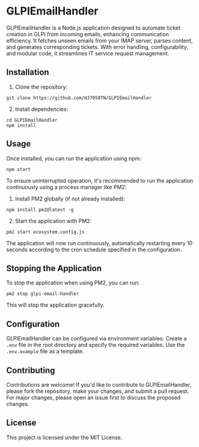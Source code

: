 # GLPIEmailHandler

GLPIEmailHandler is a Node.js application designed to automate ticket creation in GLPI from incoming emails, enhancing communication efficiency. It fetches unseen emails from your IMAP server, parses content, and generates corresponding tickets. With error handling, configurability, and modular code, it streamlines IT service request management.

## Installation

1. Clone the repository:

```
git clone https://github.com/HJ7050TN/GLPIEmailHandler
```

2. Install dependencies:

```
cd GLPIEmailHandler
npm install
```

## Usage

Once installed, you can run the application using npm:

```
npm start
```

To ensure uninterrupted operation, it's recommended to run the application continuously using a process manager like PM2:

1. Install PM2 globally (if not already installed):

```
npm install pm2@latest -g
```

2. Start the application with PM2:

```
pm2 start ecosystem.config.js
```

The application will now run continuously, automatically restarting every 10 seconds according to the cron schedule specified in the configuration.

## Stopping the Application

To stop the application when using PM2, you can run:

```
pm2 stop glpi-email-handler
```

This will stop the application gracefully.

## Configuration

GLPIEmailHandler can be configured via environment variables. Create a `.env` file in the root directory and specify the required variables. Use the `.env.example` file as a template.

## Contributing

Contributions are welcome! If you'd like to contribute to GLPIEmailHandler, please fork the repository, make your changes, and submit a pull request. For major changes, please open an issue first to discuss the proposed changes.

## License

This project is licensed under the MIT License.
